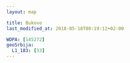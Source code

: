 ```yaml
---
layout: map

title: Bukovo
last_modified_at: 2018-05-18T00:19:12+02:00

WDPA: [145272]
geoSrbija:
  L1_183: [33]
---
```

